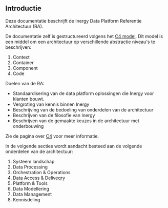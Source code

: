 ## Introductie
Deze documentatie beschrijft de Inergy Data Platform Referentie Architectuur (RA).

De documentatie zelf is gestructureerd volgens het [C4 model](https://c4model.com). 
Dit model is een middel om een architectuur op verschillende abstractie niveau's te beschrijven:
1. Context
1. Container
1. Component 
1. Code

Doelen van de RA:
- Standaardisering van de data platform oplossingen die Inergy voor klanten bouwt.
- Vergroting van kennis binnen Inergy
- Beschrijving van de bedoeling van onderdelen van de architectuur 
- Beschrijven van de filosofie van Inergy
- Beschrijven van de gemaakte keuzes in de architectuur met onderbouwing

Zie de pagina over [C4](#c4) voor meer informatie. 

In de volgende secties wordt aandacht besteed aan de volgende onderdelen van de architectuur:
1. Systeem landschap
1. Data Processing
1. Orchestration & Operations
1. Data Access & Deliveqry
1. Platform & Tools
1. Data Modellering
1. Data Management
1. Kennisdeling